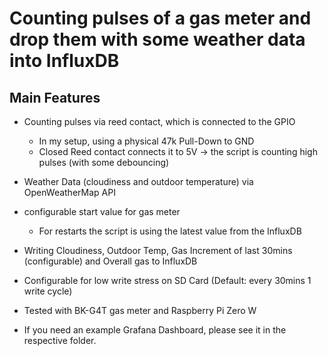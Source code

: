 # Counting pulses of a gas meter and drop them with some weather data into InfluxDB
## Main Features
* Counting pulses via reed contact, which is connected to the GPIO
  * In my setup, using a physical 47k Pull-Down to GND
  * Closed Reed contact connects it to 5V -> the script is counting high pulses (with some debouncing)
* Weather Data (cloudiness and outdoor temperature) via OpenWeatherMap API
* configurable start value for gas meter
  * For restarts the script is using the latest value from the InfluxDB
* Writing Cloudiness, Outdoor Temp, Gas Increment of last 30mins (configurable) and Overall gas to InfluxDB
* Configurable for low write stress on SD Card (Default: every 30mins 1 write cycle)
* Tested with BK-G4T gas meter and Raspberry Pi Zero W

* If you need an example Grafana Dashboard, please see it in the respective folder.




